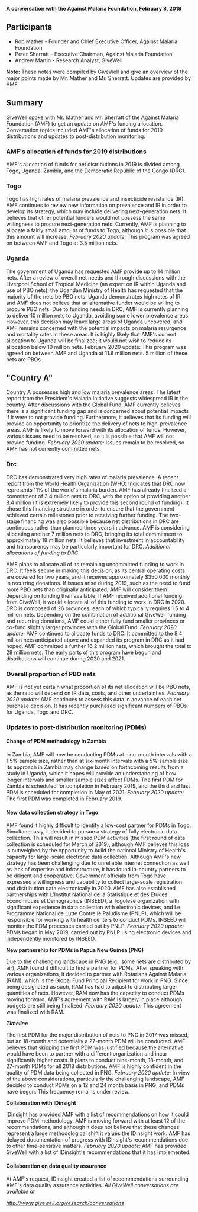 **A conversation with the Against Malaria Foundation, February 8, 2019**

## Participants

* Rob Mather - Founder and Chief Executive Officer, Against Malaria Foundation
* Peter Sherratt - Executive Chairman, Against Malaria Foundation
* Andrew Martin - Research Analyst, GiveWell

**Note:** These notes were compiled by GiveWell and give an overview of the major points made by Mr. Mather and Mr. Sherratt. Updates are provided by AMF.

## Summary

GiveWell spoke with Mr. Mather and Mr. Sherratt of the Against Malaria Foundation (AMF) to get an update on AMF's funding allocation. Conversation topics included AMF's allocation of funds for 2019 distributions and updates to post-distribution monitoring.

### AMF's allocation of funds for 2019 distributions

AMF's allocation of funds for net distributions in 2019 is divided among Togo, Uganda, Zambia, and the Democratic Republic of the Congo (DRC).

### Togo

Togo has high rates of malaria prevalence and insecticide resistance (IR). AMF continues to review new information on prevalence and IR in order to develop its strategy, which may include delivering next-generation nets. It believes that other potential funders would not possess the same willingness to procure next-generation nets. Currently, AMF is planning to allocate a fairly small amount of funds to Togo, although it is possible that this amount will increase. _February 2020 update:_ This program was agreed on between AMF and Togo at 3.5 million nets.

### Uganda

The government of Uganda has requested AMF provide up to 14 million nets. After a review of overall net needs and through discussions with the Liverpool School of Tropical Medicine (an expert on IR within Uganda and use of PBO nets), the Ugandan Ministry of Health has requested that the majority of the nets be PBO nets. Uganda demonstrates high rates of IR, and AMF does not believe that an alternative funder would be willing to procure PBO nets. Due to funding needs in DRC, AMF is currently planning to deliver 10 million nets to Uganda, avoiding some lower prevalence areas. However, this decision may leave large areas of Uganda uncovered, and AMF remains concerned with the potential impacts on malaria resurgence and mortality rates in these areas. It is highly likely that AMF's current allocation to Uganda will be finalized; it would not wish to reduce its allocation below 10 million nets. February 2020 update: This program was agreed on between AMF and Uganda at 11.6 million nets. 5 million of these nets are PBOs.

## "Country A"

Country A possesses high and low malaria prevalence areas. The latest report from the President's Malaria Initiative suggests widespread IR in the country. After discussions with the Global Fund, AMF currently believes there is a significant funding gap and is concerned about potential impacts if it were to not provide funding. Furthermore, it believes that its funding will provide an opportunity to prioritize the delivery of nets to high-prevalence areas. AMF is likely to move forward with its allocation of funds. However, various issues need to be resolved, so it is possible that AMF will not provide funding. _February 2020 update:_ Issues remain to be resolved, so AMF has not currently committed nets.

### Drc

DRC has demonstrated very high rates of malaria prevalence. A recent report from the World Health Organization (WHO) indicates that DRC now represents 11% of the world's malaria burden. AMF has already finalized a commitment of 3.4 million nets to DRC, with the option of providing another 8.4 million (it is extremely likely to provide this second round of funding). It chose this financing structure in order to ensure that the government achieved certain milestones prior to receiving further funding. The two-stage financing was also possible because net distributions in DRC are continuous rather than planned three years in advance. AMF is considering allocating another 7 million nets to DRC, bringing its total commitment to approximately 18 million nets. It believes that investment in accountability and transparency may be particularly important for DRC. _Additional allocations of funding to DRC_

AMF plans to allocate all of its remaining uncommitted funding to work in DRC. It feels secure in making this decision, as its central operating costs are covered for two years, and it receives approximately $350,000 monthly in recurring donations. If issues arise during 2019, such as the need to fund more PBO nets than originally anticipated, AMF will consider them depending on funding then available. If AMF received additional funding from GiveWell, it would allocate all of this funding to work in DRC in 2020. DRC is composed of 26 provinces, each of which typically requires 1.5 to 4 million nets. Depending on the combination of additional GiveWell funding and recurring donations, AMF could either fully fund smaller provinces or co-fund slightly larger provinces with the Global Fund. _February 2020 update:_ AMF continued to allocate funds to DRC. It committed to the 8.4 million nets anticipated above and expanded its program in DRC as it had hoped. AMF committed a further 16.2 million nets, which brought the total to 28 million nets. The early parts of this program have begun and distributions will continue during 2020 and 2021.

### Overall proportion of PBO nets

AMF is not yet certain what proportion of its net allocation will be PBO nets, as the ratio will depend on IR data, costs, and other uncertainties. _February 2020 update:_ AMF continues to assess this data in advance of each net purchase decision. It has recently purchased significant numbers of PBOs for Uganda, Togo and DRC.

### Updates to post-distribution monitoring (PDMs)

#### Change of PDM methodology in Zambia

In Zambia, AMF will now be conducting PDMs at nine-month intervals with a 1.5% sample size, rather than at six-month intervals with a 5% sample size. Its approach in Zambia may change based on forthcoming results from a study in Uganda, which it hopes will provide an understanding of how longer intervals and smaller sample sizes affect PDMs. The first PDM for Zambia is scheduled for completion in February 2019, and the third and last PDM is scheduled for completion in May of 2021. _February 2020 update:_ The first PDM was completed in February 2019.

#### New data collection strategy in Togo

AMF found it highly difficult to identify a low-cost partner for PDMs in Togo. Simultaneously, it decided to pursue a strategy of fully electronic data collection. This will result in missed PDM activities (the first round of data collection is scheduled for March of 2019), although AMF believes this loss is outweighed by the opportunity to build the national Ministry of Health's capacity for large-scale electronic data collection. Although AMF's new strategy has been challenging due to unreliable internet connection as well as lack of expertise and infrastructure, it has found in-country partners to be diligent and cooperative. Government officials from Togo have expressed a willingness and capability to collect large-scale registration and distribution data electronically in 2020. AMF has also established partnerships with L'Institut National de la Statistique et des Etudes Economiques et Demographics (INSEED), a Togolese organization with significant experience in data collection with electronic devices, and Le Programme National de Lutte Contre le Paludisme (PNLP), which will be responsible for working with health centers to conduct PDMs. INSEED will monitor the PDM processes carried out by PNLP. _February 2020 update:_ PDMs began in May 2019, carried out by PNLP using electronic devices and independently monitored by INSEED.

**New partnership for PDMs in Papua New Guinea (PNG)**

Due to the challenging landscape in PNG (e.g., some nets are distributed by air), AMF found it difficult to find a partner for PDMs. After speaking with various organizations, it decided to partner with Rotarians Against Malaria (RAM), which is the Global Fund Principal Recipient for work in PNG. Since being designated as such, RAM has had to adjust to distributing larger quantities of nets. However, RAM now has the capacity to conduct PDMs moving forward. AMF's agreement with RAM is largely in place although budgets are still being finalized. _February 2020 update:_ This agreement was finalized with RAM.

**_Timeline_**

The first PDM for the major distribution of nets to PNG in 2017 was missed, but an 18-month and potentially a 27-month PDM will be conducted. AMF believes that skipping the first PDM was justified because the alternative would have been to partner with a different organization and incur significantly higher costs. It plans to conduct nine-month, 18-month, and 27-month PDMs for all 2018 distributions. AMF is highly confident in the quality of PDM data being collected in PNG. _February 2020 update:_ In view of the above considerations, particularly the challenging landscape, AMF decided to conduct PDMs on a 12 and 24 month basis in PNG, and PDMs have begun. This frequency remains under review.

**Collaboration with IDinsight**

IDinsight has provided AMF with a list of recommendations on how it could improve PDM methodology. AMF is moving forward with at least 12 of the recommendations, and although it does not believe that these changes represent a large methodological shift it values the IDinsight work. AMF has delayed documentation of progress with IDinsight's recommendations due to other time-sensitive matters. _February 2020 update:_ AMF has provided GiveWell with a list of IDinsight's recommendations that it has implemented.

#### Collaboration on data quality assurance

At AMF's request, IDinsight created a list of recommendations surrounding AMF's data quality assurance activities. _All GiveWell conversations are available at_

_http://www.givewell.org/research/conversations_